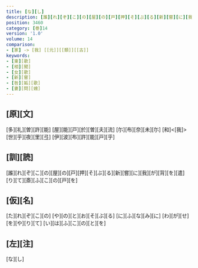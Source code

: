 ```yaml
---
title: [な][し]
description: [誰][れ][ぞ][こ][の][屋][の][戸][押][そ][ぶ][る][新][嘗][に][我][が][背][を][遣][り][て][斎][ふ][こ][の][戸][を]
position: 3460
category: [巻]14
version: '1.0'
volume: 14
comparison:
- [家] -> [我] [[元]][[類]][[古]]
keywords:
- [東][歌]
- [相][聞]
- [女][歌]
- [新][嘗]
- [咎][姤][歌]
- [妻][問][媿]
---
```


## [原][文]

[多][礼][曽][許][能] [屋][能][戸][於][曽][夫][流] [尓][布][奈][未][尓] [和]<[我]>[世][乎][夜][里][弖] [伊][波][布][許][能][戸][乎]

## [訓][読]

[誰][れ][ぞ][こ][の][屋][の][戸][押][そ][ぶ][る][新][嘗][に][我][が][背][を][遣][り][て][斎][ふ][こ][の][戸][を]

## [仮][名]

[た][れ][ぞ][こ][の] [や][の][と][お][そ][ぶ][る] [に][ふ][な][み][に] [わ][が][せ][を][や][り][て] [い][は][ふ][こ][の][と][を]

## [左][注]

[な][し]
